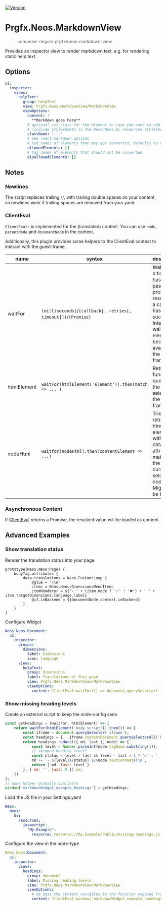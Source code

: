 [![Version](https://poser.pugx.org/prgfx/neos-markdown-view/version)](//packagist.org/packages/prgfx/neos-markdown-view)

# Prgfx.Neos.MarkdownView

> composer require prgfx/neos-markdown-view

Provides an inspector view to render markdown text, e.g. for rendering static help text.

## Options
```yaml
ui:
  inspector:
    views:
      helpText:
        group: helpText
        view: Prgfx.Neos.MarkdownView/MarkdownView
        viewOptions:
          content: |
            **Markdown goes here**
          # optional css class for the element in case you want to add custom styling
          # (include stylesheets in the Neos.Neos.Ui.resources.stylesheets setting)
          className: '...'
          # see react-markdown options
          # tag names of elements that may get converted, defaults to all
          allowedElements: []
          # tag names of elements that should not be converted
          disallowedElements: []
```

## Notes

### Newlines
The script replaces trailing `\\` with trailing double spaces on your content, so newlines work if trailing spaces are removed from your yaml.

### ClientEval
`ClientEval:` is implemented for the (translated) content.
You can use `node`, `parentNode` and `documentNode` in the context.

Additionally, this plugin provides some helpers to the ClientEval context to interact with the guest-frame.

| name        | syntax                                                          | description                                                                                                                                               |
|-------------|-----------------------------------------------------------------|-----------------------------------------------------------------------------------------------------------------------------------------------------------|
| waitFor     | `(milliseconds)`/`(callback[, retries[, timeout]])`/`(Promise)` | Waits until a timeout has passed, a promise is resolved or a callback has succeeded. Intended to wait for elements becoming available in the guest-frame. |
| htmlElement | `waitFor(htmlElement('element')).then(match => ... )`           | Returns a function querying the selector in the guest-frame                                                                                               |
| nodeHtml    | `waitfor(nodeHtml).then(contentElement => ...)`                 | Tries to retrieve the html element with the data-attributes matching the currently selected node. Might not be found.                                     | 


### Asynchronous Content
If [ClientEval](#clienteval) returns a Promise, the resolved value will be loaded as content.

## Advanced Examples

### Show translation status
Render the translation status into your page
```neosfusion
prototype(Neos.Neos:Page) {
    bodyTag.attributes {
        data-translations = Neos.Fusion:Loop {
            @glue = '\\n'
            items = Neos.Neos:DimensionsMenuItems
            itemRenderer = ${'- ' + (item.node ? '✅' : '❌') + ' ' + item.targetDimensions.language.label}
            @if.inBackend = ${documentNode.context.inBackend}
        }
    }
}
```
Configure Widget
```yaml
Neos.Neos.Document:
  ui:
    inspector:
      groups:
        dimensions:
          label: Dimensions
          icon: language
      views:
        helpText:
          group: dimensions
          label: Translations of this page
          view: Prgfx.Neos.MarkdownView/MarkdownView
          viewOptions:
            content: ClientEval:waitFor(() => document.querySelector('iframe').contentDocument?.body?.dataset.availableDimensions?.replaceAll('\\n','\n'))
```

### Show missing heading levels
Create an external script to keep the node-config sane
```js
const getHeadings = (waitFor, htmlElement) => {
    return waitFor(htmlElement('body script')).then(() => {
        const iframe = document.querySelector('iframe');
        const headings = [...iframe.contentDocument.querySelectorAll('h1,h2,h3,h4,h5,h6')];
        return headings.reduce(({ md, last }, node) => {
            const level = Number.parseInt(node.tagName.substring(1));
            // skipped heading level?
            const status = level > last && level - last > 1 ? '⚠' : ' ';
            md += `- ${level}${status} ${(node.textContent)}\n`;
            return { md, last: level }
        }, { md: '', last: 0 }).md;
    })
};
// make helper globally available
window['markdownWidget_example_headings'] = getHeadings;
```
Load the JS file in your Settings.yaml
```yaml
Neos:
  Neos:
    Ui:
      resources:
        javascript:
          'My.Example':
            resource: resource://My.Example/Public/missing-headings.js
```
Configure the view in the node-type
```yaml
Neos.Neos:Document:
  ui:
    inspector:
      views:
        headings:
          group: document
          label: Missing heading levels
          view: Prgfx.Neos.MarkdownView/MarkdownView
          viewOptions:
            # we pass the context variables to the function exposed from our script
            content: ClientEval:window['markdownWidget_example_headings']?.(waitFor, htmlElement)
```
